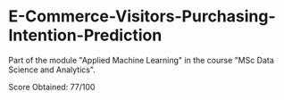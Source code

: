 # E-Commerce-Visitors-Purchasing-Intention-Prediction

Part of the module "Applied Machine Learning" in the course "MSc Data Science and Analytics".

Score Obtained: 77/100
